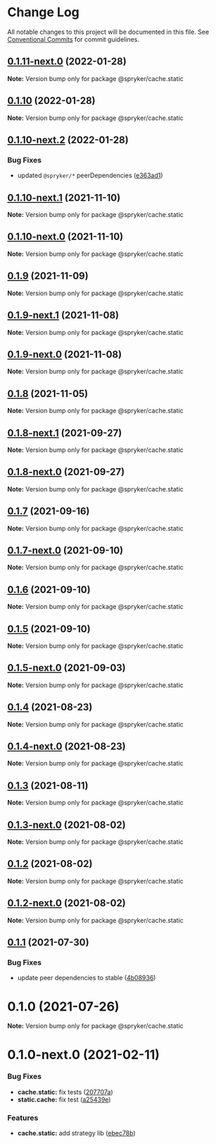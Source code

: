 # Change Log

All notable changes to this project will be documented in this file.
See [Conventional Commits](https://conventionalcommits.org) for commit guidelines.

## [0.1.11-next.0](https://github.com/spryker/zed-gui/compare/@spryker/cache.static@0.1.10...@spryker/cache.static@0.1.11-next.0) (2022-01-28)

**Note:** Version bump only for package @spryker/cache.static





## [0.1.10](https://github.com/spryker/ui-components/compare/@spryker/cache.static@0.1.10-next.2...@spryker/cache.static@0.1.10) (2022-01-28)

**Note:** Version bump only for package @spryker/cache.static





## [0.1.10-next.2](https://github.com/spryker/ui-components/compare/@spryker/cache.static@0.1.10-next.1...@spryker/cache.static@0.1.10-next.2) (2022-01-28)


### Bug Fixes

* updated `@spryker/*` peerDependencies ([e363ad1](https://github.com/spryker/ui-components/commit/e363ad1a40de047f58006b8d988f9c698e56b49b))





## [0.1.10-next.1](https://github.com/spryker/ui-components/compare/@spryker/cache.static@0.1.9...@spryker/cache.static@0.1.10-next.1) (2021-11-10)

**Note:** Version bump only for package @spryker/cache.static





## [0.1.10-next.0](https://github.com/spryker/zed-gui/compare/@spryker/cache.static@0.1.8-next.1...@spryker/cache.static@0.1.10-next.0) (2021-11-10)

**Note:** Version bump only for package @spryker/cache.static





## [0.1.9](https://github.com/spryker/ui-components/compare/@spryker/cache.static@0.1.9-next.1...@spryker/cache.static@0.1.9) (2021-11-09)

**Note:** Version bump only for package @spryker/cache.static





## [0.1.9-next.1](https://github.com/spryker/ui-components/compare/@spryker/cache.static@0.1.8...@spryker/cache.static@0.1.9-next.1) (2021-11-08)

**Note:** Version bump only for package @spryker/cache.static





## [0.1.9-next.0](https://github.com/spryker/zed-gui/compare/@spryker/cache.static@0.1.8-next.1...@spryker/cache.static@0.1.9-next.0) (2021-11-08)

**Note:** Version bump only for package @spryker/cache.static





## [0.1.8](https://github.com/spryker/ui-components/compare/@spryker/cache.static@0.1.8-next.1...@spryker/cache.static@0.1.8) (2021-11-05)

**Note:** Version bump only for package @spryker/cache.static





## [0.1.8-next.1](https://github.com/spryker/ui-components/compare/@spryker/cache.static@0.1.7...@spryker/cache.static@0.1.8-next.1) (2021-09-27)

**Note:** Version bump only for package @spryker/cache.static





## [0.1.8-next.0](https://github.com/spryker/zed-gui/compare/@spryker/cache.static@0.1.4...@spryker/cache.static@0.1.8-next.0) (2021-09-27)

**Note:** Version bump only for package @spryker/cache.static





## [0.1.7](https://github.com/spryker/ui-components/compare/@spryker/cache.static@0.1.7-next.0...@spryker/cache.static@0.1.7) (2021-09-16)

**Note:** Version bump only for package @spryker/cache.static





## [0.1.7-next.0](https://github.com/spryker/ui-components/compare/@spryker/cache.static@0.1.6...@spryker/cache.static@0.1.7-next.0) (2021-09-10)

**Note:** Version bump only for package @spryker/cache.static





## [0.1.6](https://github.com/spryker/ui-components/compare/@spryker/cache.static@0.1.5-next.0...@spryker/cache.static@0.1.6) (2021-09-10)

**Note:** Version bump only for package @spryker/cache.static





## [0.1.5](https://github.com/spryker/ui-components/compare/@spryker/cache.static@0.1.5-next.0...@spryker/cache.static@0.1.5) (2021-09-10)

**Note:** Version bump only for package @spryker/cache.static





## [0.1.5-next.0](https://github.com/spryker/ui-components/compare/@spryker/cache.static@0.1.4...@spryker/cache.static@0.1.5-next.0) (2021-09-03)

**Note:** Version bump only for package @spryker/cache.static





## [0.1.4](https://github.com/spryker/ui-components/compare/@spryker/cache.static@0.1.4-next.0...@spryker/cache.static@0.1.4) (2021-08-23)

**Note:** Version bump only for package @spryker/cache.static





## [0.1.4-next.0](https://github.com/spryker/ui-components/compare/@spryker/cache.static@0.1.3...@spryker/cache.static@0.1.4-next.0) (2021-08-23)

**Note:** Version bump only for package @spryker/cache.static





## [0.1.3](https://github.com/spryker/ui-components/compare/@spryker/cache.static@0.1.3-next.0...@spryker/cache.static@0.1.3) (2021-08-11)

**Note:** Version bump only for package @spryker/cache.static





## [0.1.3-next.0](https://github.com/spryker/ui-components/compare/@spryker/cache.static@0.1.2...@spryker/cache.static@0.1.3-next.0) (2021-08-02)

**Note:** Version bump only for package @spryker/cache.static





## [0.1.2](https://github.com/spryker/ui-components/compare/@spryker/cache.static@0.1.2-next.0...@spryker/cache.static@0.1.2) (2021-08-02)

**Note:** Version bump only for package @spryker/cache.static





## [0.1.2-next.0](https://github.com/spryker/ui-components/compare/@spryker/cache.static@0.1.1...@spryker/cache.static@0.1.2-next.0) (2021-08-02)

**Note:** Version bump only for package @spryker/cache.static





## [0.1.1](https://github.com/spryker/ui-components/compare/@spryker/cache.static@0.1.0...@spryker/cache.static@0.1.1) (2021-07-30)


### Bug Fixes

* update peer dependencies to stable ([4b08936](https://github.com/spryker/ui-components/commit/4b0893691360cf4bd66935aed24873266c98c4e4))





# 0.1.0 (2021-07-26)

**Note:** Version bump only for package @spryker/cache.static





# 0.1.0-next.0 (2021-02-11)


### Bug Fixes

* **cache.static:** fix tests ([207707a](https://github.com/spryker/ui-components/commit/207707ab444d9d524e7c05e2559577c27cddb1b4))
* **static.cache:** fix test ([a25439e](https://github.com/spryker/ui-components/commit/a25439ef88fddd5a9334796035095b9661543c79))


### Features

* **cache.static:** add strategy lib ([ebec78b](https://github.com/spryker/ui-components/commit/ebec78bf91b6f6d1e959f4143815b9f94afb8423))

